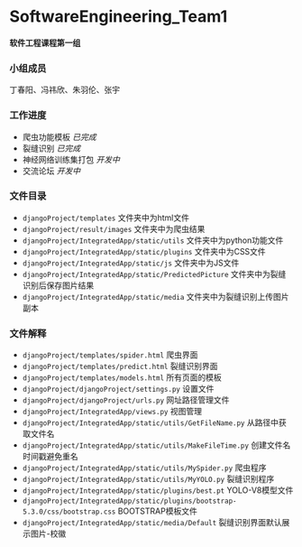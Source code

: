 # SoftwareEngineering_Team1
**软件工程课程第一组**

### 小组成员
丁春阳、冯祎欣、朱羽伦、张宇

### 工作进度
- 爬虫功能模板 
*已完成*
- 裂缝识别
*已完成*
- 神经网络训练集打包
*开发中*
- 交流论坛
*开发中*

### 文件目录
* ```djangoProject/templates``` 文件夹中为html文件
* ``djangoProject/result/images`` 文件夹中为爬虫结果
* ``djangoProject/IntegratedApp/static/utils`` 文件夹中为python功能文件
* ``djangoProject/IntegratedApp/static/plugins`` 文件夹中为CSS文件
* ``djangoProject/IntegratedApp/static/js`` 文件夹中为JS文件
* ``djangoProject/IntegratedApp/static/PredictedPicture`` 文件夹中为裂缝识别后保存图片结果
* ``djangoProject/IntegratedApp/static/media`` 文件夹中为裂缝识别上传图片副本

### 文件解释
* ```djangoProject/templates/spider.html``` 爬虫界面
* ``djangoProject/templates/predict.html`` 裂缝识别界面
* ``djangoProject/templates/models.html`` 所有页面的模板
* ``djangoProject/djangoProject/settings.py`` 设置文件
* ``djangoProject/djangoProject/urls.py`` 网址路径管理文件
* ``djangoProject/IntegratedApp/views.py`` 视图管理
* ``djangoProject/IntegratedApp/static/utils/GetFileName.py`` 从路径中获取文件名
* ``djangoProject/IntegratedApp/static/utils/MakeFileTime.py`` 创建文件名时间戳避免重名
* ``djangoProject/IntegratedApp/static/utils/MySpider.py`` 爬虫程序
* ``djangoProject/IntegratedApp/static/utils/MyYOLO.py`` 裂缝识别程序
* ``djangoProject/IntegratedApp/static/plugins/best.pt`` YOLO-V8模型文件
* ``djangoProject/IntegratedApp/static/plugins/bootstrap-5.3.0/css/bootstrap.css`` BOOTSTRAP模板文件
* ``djangoProject/IntegratedApp/static/media/Default`` 裂缝识别界面默认展示图片-校徽
